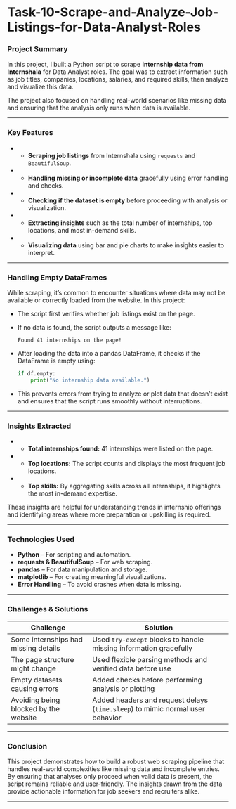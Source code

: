 # Task-10-Scrape-and-Analyze-Job-Listings-for-Data-Analyst-Roles

###  **Project Summary**

In this project, I built a Python script to scrape **internship data from Internshala** for Data Analyst roles. The goal was to extract information such as job titles, companies, locations, salaries, and required skills, then analyze and visualize this data.

The project also focused on handling real-world scenarios like missing data and ensuring that the analysis only runs when data is available.

---

###  **Key Features**

* - **Scraping job listings** from Internshala using `requests` and `BeautifulSoup`.
* - **Handling missing or incomplete data** gracefully using error handling and checks.
* - **Checking if the dataset is empty** before proceeding with analysis or visualization.
* - **Extracting insights** such as the total number of internships, top locations, and most in-demand skills.
* - **Visualizing data** using bar and pie charts to make insights easier to interpret.

---

###  **Handling Empty DataFrames**

While scraping, it’s common to encounter situations where data may not be available or correctly loaded from the website. In this project:

* The script first verifies whether job listings exist on the page.

* If no data is found, the script outputs a message like:

  ```
  Found 41 internships on the page!
  ```

* After loading the data into a pandas DataFrame, it checks if the DataFrame is empty using:

  ```python
  if df.empty:
      print("No internship data available.")
  ```

* This prevents errors from trying to analyze or plot data that doesn’t exist and ensures that the script runs smoothly without interruptions.

---

###  **Insights Extracted**

* - **Total internships found:** 41 internships were listed on the page.
* - **Top locations:** The script counts and displays the most frequent job locations.
* - **Top skills:** By aggregating skills across all internships, it highlights the most in-demand expertise.

These insights are helpful for understanding trends in internship offerings and identifying areas where more preparation or upskilling is required.

---

###  **Technologies Used**

* **Python** – For scripting and automation.
* **requests & BeautifulSoup** – For web scraping.
* **pandas** – For data manipulation and storage.
* **matplotlib** – For creating meaningful visualizations.
* **Error Handling** – To avoid crashes when data is missing.

---

###  **Challenges & Solutions**

| Challenge                             | Solution                                                                      |
| ------------------------------------- | ----------------------------------------------------------------------------- |
| Some internships had missing details  | Used `try-except` blocks to handle missing information gracefully             |
| The page structure might change       | Used flexible parsing methods and verified data before use                    |
| Empty datasets causing errors         | Added checks before performing analysis or plotting                           |
| Avoiding being blocked by the website | Added headers and request delays (`time.sleep`) to mimic normal user behavior |

---

###  **Conclusion**

This project demonstrates how to build a robust web scraping pipeline that handles real-world complexities like missing data and incomplete entries. By ensuring that analyses only proceed when valid data is present, the script remains reliable and user-friendly. The insights drawn from the data provide actionable information for job seekers and recruiters alike.

---
